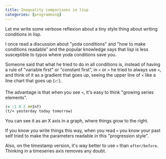```yaml
---
title: Inequality comparisons in lisp
categories: [programming]
---
```


Let me write some verbose reflexion about a tiny style thing about writing conditions in lisp.

I once read a discussion about "yoda conditions" and "how to make
conditions readable" and the popular knowledge says that lisp is less
susceptible to typos where yoda conditions save you.

Someone said that what he tried to do in all conditions is, instead of
having a rule of "variable first" or "constant first", in `<` or `>`
he tried to always use `<`, and think of it as a gradient that goes
up, seeing the upper line of `<` like a line chart that goes up (📈).


The advantage is that when you see `<`, it's easy to think "growing
series elements".

```clojure
(< -1 0 2 ##Inf)
(t/< yesterday today tomorrow)
```

You can see it as an X axis in a graph, where things grow to the right.

If you know you write things this way, when you read `<` you know your
past self tried to make the parameters readable in this "progression style".

Also, on the timestamp version, it's way better to use `<` than
`after/before`. Thinking in a timeseries axis removes any doubt.
